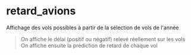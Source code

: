 # retard_avions

Affichage des vols possibles à partir de la sélection de vols de l'année
> On affiche le délai (positif ou négatif) relevé réellement sur les vols<br>
> On affiche ensuite la prédiction de retard de chaque vol

